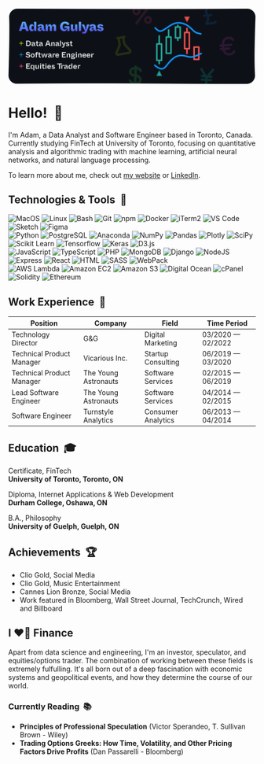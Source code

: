 [![](images/github-card@2x.png)](https://adamgulyas.com)

# Hello! &nbsp;:wave:

I'm Adam, a Data Analyst and Software Engineer based in Toronto, Canada. Currently studying FinTech at University of Toronto, focusing on quantitative analysis and algorithmic trading with machine learning, artificial neural networks, and natural language processing.

To learn more about me, check out [my website](https://adamgulyas.com) or [LinkedIn](https://linkedin.com/in/adamgulyas).

## Technologies & Tools &nbsp;:toolbox:

![MacOS](https://img.shields.io/badge/-MacOS-0D1117?style=flat-square&logo=apple)
![Linux](https://img.shields.io/badge/-Linux-0D1117?style=flat-square&logo=linux)
![Bash](https://img.shields.io/badge/-Bash-0D1117?style=flat-square&logo=gnu-bash)
![Git](https://img.shields.io/badge/-Git-0D1117?style=flat-square&logo=git)
![npm](https://img.shields.io/badge/-npm-0D1117?style=flat-square&logo=npm)
![Docker](https://img.shields.io/badge/-Docker-0D1117?style=flat-square&logo=docker)
![iTerm2](https://img.shields.io/badge/-iTerm2-0D1117?style=flat-square&logo=iterm2)
![VS Code](https://img.shields.io/badge/-VSCode-0D1117?style=flat-square&logo=visualstudiocode)
![Sketch](https://img.shields.io/badge/-Sketch-0D1117?style=flat-square&logo=sketch)
![Figma](https://img.shields.io/badge/-Figma-0D1117?style=flat-square&logo=figma)\
![Python](https://img.shields.io/badge/-Python-0D1117?style=flat-square&logo=python)
![PostgreSQL](https://img.shields.io/badge/-PostgreSQL-0D1117?style=flat-square&logo=postgresql)
![Anaconda](https://img.shields.io/badge/-Anaconda-0D1117?style=flat-square&logo=anaconda)
![NumPy](https://img.shields.io/badge/-NumPy-0D1117?style=flat-square&logo=numpy)
![Pandas](https://img.shields.io/badge/-Pandas-0D1117?style=flat-square&logo=pandas)
![Plotly](https://img.shields.io/badge/-Plotly-0D1117?style=flat-square&logo=plotly)
![SciPy](https://img.shields.io/badge/-SciPy-0D1117?style=flat-square&logo=scipy)
![Scikit Learn](https://img.shields.io/badge/-Scikit_Learn-0D1117?style=flat-square&logo=scikitlearn)
![Tensorflow](https://img.shields.io/badge/-Tensorflow-0D1117?style=flat-square&logo=tensorflow)
![Keras](https://img.shields.io/badge/-Keras-0D1117?style=flat-square&logo=keras)
![D3.js](https://img.shields.io/badge/-D3.js-0D1117?style=flat-square&logo=d3dotjs)\
![JavaScript](https://img.shields.io/badge/-JavaScript-0D1117?style=flat-square&logo=javascript)
![TypeScript](https://img.shields.io/badge/-TypeScript-0D1117?style=flat-square&logo=typescript)
![PHP](https://img.shields.io/badge/-PHP-0D1117?style=flat-square&logo=php)
![MongoDB](https://img.shields.io/badge/-MongoDB-0D1117?style=flat-square&logo=mongodb)
![Django](https://img.shields.io/badge/-Django-0D1117?style=flat-square&logo=django)
![NodeJS](https://img.shields.io/badge/-NodeJS-0D1117?style=flat-square&logo=nodedotjs)
![Express](https://img.shields.io/badge/-Express-0D1117?style=flat-square&logo=express)
![React](https://img.shields.io/badge/-React-0D1117?style=flat-square&logo=React)
![HTML](https://img.shields.io/badge/-HTML-0D1117?style=flat-square&logo=html5)
![SASS](https://img.shields.io/badge/-SASS-0D1117?style=flat-square&logo=sass)
![WebPack](https://img.shields.io/badge/-WebPack-0D1117?style=flat-square&logo=webpack)\
![AWS Lambda](https://img.shields.io/badge/-AWS_Lambda-0D1117?style=flat-square&logo=aws-lambda)
![Amazon EC2](https://img.shields.io/badge/-Amazon_EC2-0D1117?style=flat-square&logo=amazonec2)
![Amazon S3](https://img.shields.io/badge/-Amazon_S3-0D1117?style=flat-square&logo=amazons3)
![Digital Ocean](https://img.shields.io/badge/-Digital_Ocean-0D1117?style=flat-square&logo=digitalocean)
![cPanel](https://img.shields.io/badge/-cPanel-0D1117?style=flat-square&logo=cpanel)\
![Solidity](https://img.shields.io/badge/-Solidity-0D1117?style=flat-square&logo=solidity)
![Ethereum](https://img.shields.io/badge/-Ethereum-0D1117?style=flat-square&logo=ethereum)

## Work Experience &nbsp;:necktie:

| Position                    | Company               | Field                           | Time Period          |
| --------------------------- | --------------------- | ------------------------------- | -------------------- |
| Technology Director         | G&G                   | Digital Marketing               | 03/2020 — 02/2022    |
| Technical Product Manager   | Vicarious Inc.        | Startup Consulting              | 06/2019 — 03/2020    |
| Technical Product Manager   | The Young Astronauts  | Software Services               | 02/2015 — 06/2019    |
| Lead Software Engineer      | The Young Astronauts  | Software Services               | 04/2014 — 02/2015    |
| Software Engineer           | Turnstyle Analytics   | Consumer Analytics              | 06/2013 — 04/2014    |

## Education &nbsp;:mortar_board:

Certificate, FinTech\
**University of Toronto, Toronto, ON**

Diploma, Internet Applications & Web Development\
**Durham College, Oshawa, ON**

B.A., Philosophy\
**University of Guelph, Guelph, ON**

## Achievements &nbsp;:trophy:

- Clio Gold, Social Media
- Clio Gold, Music Entertainment
- Cannes Lion Bronze, Social Media
- Work featured in Bloomberg, Wall Street Journal, TechCrunch, Wired and Billboard

## I :heart_on_fire: Finance

Apart from data science and engineering, I'm an investor, speculator, and equities/options trader. The combination of working between these fields is extremely fulfulling. It's all born out of a deep fascination with economic systems and geopolitical events, and how they determine the course of our world.

### Currently Reading &nbsp;:books:

- **Principles of Professional Speculation** (Victor Sperandeo, T. Sullivan Brown - Wiley)
- **Trading Options Greeks: How Time, Volatility, and Other Pricing Factors Drive Profits** (Dan Passarelli - Bloomberg)
